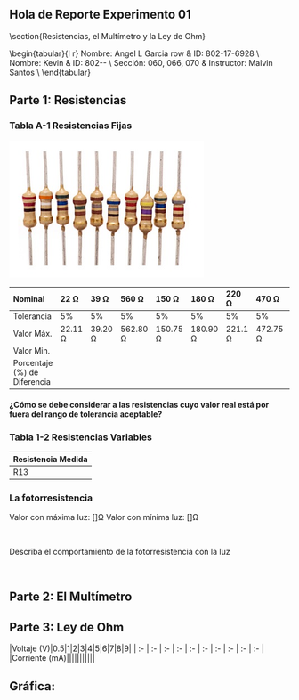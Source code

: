 ## Hola de Reporte Experimento 01

\section{Resistencias, el Multímetro y la Ley de Ohm}

\begin{tabular}{l r}
Nombre: Angel L Garcia row & ID: 802-17-6928 \\
Nombre: Kevin  & ID: 802-- \\
Sección: 060, 066, 070 & Instructor: Malvin Santos \\
\end{tabular}

## **Parte 1: Resistencias**

### Tabla A-1 Resistencias Fijas

<!-- Llenar tabla -->

[![Given resistances](resistencias_dadas.jpg "Resistencias")](https://online.upr.edu/)

| Nominal                       | 22 Ω    | 39 Ω    | 560 Ω    | 150 Ω    | 180 Ω    | 220 Ω   | 470 Ω    | 560 Ω    | 820 Ω    |
| :--                           | :--     | :--     | :--      | :--      | :--      | :--     | :--      | :--      | :--      |
| Tolerancia                    | 5%      | 5%      | 5%       | 5%       | 5%       | 5%      | 5%       | 5%       | 5%       |
| Valor Máx.                    | 22.11 Ω | 39.20 Ω | 562.80 Ω | 150.75 Ω | 180.90 Ω | 221.1 Ω | 472.75 Ω | 562.80 Ω | 824.10 Ω |
| Valor Min.                    |      |      |       |     |     |
| Porcentaje (%) de Diferencia  |      |      |       |     |     |      

#### ¿Cómo se debe considerar a las resistencias cuyo valor real está por fuera del rango de tolerancia aceptable?


### Tabla 1-2 Resistencias Variables 

| Resistencia Medida |
| :--                |
| R13 | R12 | R23 |

### La fotorresistencia

Valor con máxima luz: []Ω
Valor con mínima luz: []Ω

<br>

Describa el comportamiento de la fotorresistencia con la luz


<br>

## **Parte 2: El Multímetro**

## **Parte 3: Ley de Ohm**

|Voltaje (V)|0.5|1|2|3|4|5|6|7|8|9|
| :- | :- | :- | :- | :- | :- | :- | :- | :- | :- |
|Corriente (mA)|||||||||||

## **Gráfica:**
